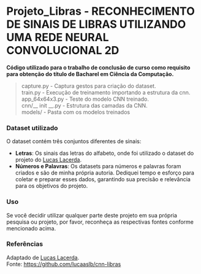 # Projeto_Libras - RECONHECIMENTO DE SINAIS DE LIBRAS UTILIZANDO UMA REDE NEURAL CONVOLUCIONAL 2D

<b>Código utilizado para o trabalho de conclusão de curso como requisito para obtenção do título de Bacharel em Ciência da Computação.</b>

> capture.py - Captura gestos para criação do dataset. <br>
> train.py  - Execução de treinamento importando a estrutura da cnn. <br>
> app_64x64x3.py - Teste do modelo CNN treinado.<br>
> cnn/__ init __.py  - Estrutura das camadas da CNN. <br>
> models/ - Pasta com os modelos treinados

### Dataset utilizado
O dataset contém três conjuntos diferentes de sinais:
- **Letras**: Os sinais das letras do alfabeto, onde foi utilizado o dataset do projeto do [Lucas Lacerda](https://www.linkedin.com/in/lucaaslb/).
- **Números e Palavras**: Os datasets para números e palavras foram criados e são de minha própria autoria. Dediquei tempo e esforço para coletar e preparar esses dados, garantindo sua precisão e relevância para os objetivos do projeto.

### Uso
Se você decidir utilizar qualquer parte deste projeto em sua própria pesquisa ou projeto, por favor, reconheça as respectivas fontes conforme mencionado acima.

### Referências

Adaptado de [Lucas Lacerda](https://www.linkedin.com/in/lucaaslb/).
<br>
Fonte: https://github.com/lucaaslb/cnn-libras
